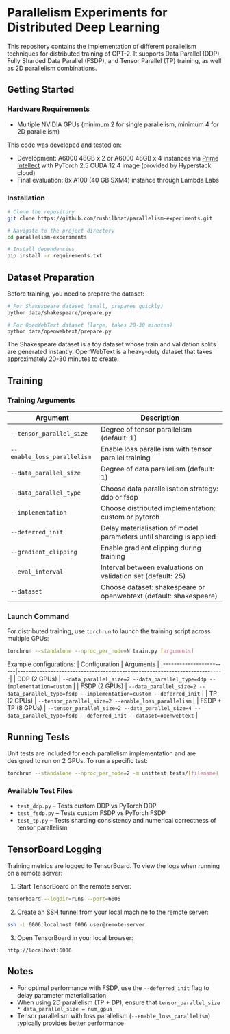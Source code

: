 # Parallelism Experiments for Distributed Deep Learning

This repository contains the implementation of different parallelism techniques for distributed training of GPT-2. It supports Data Parallel (DDP), Fully Sharded Data Parallel (FSDP), and Tensor Parallel (TP) training, as well as 2D parallelism combinations.

## Getting Started

### Hardware Requirements

* Multiple NVIDIA GPUs (minimum 2 for single parallelism, minimum 4 for 2D parallelism)

This code was developed and tested on:
- Development: A6000 48GB x 2 or A6000 48GB x 4 instances via [Prime Intellect](https://www.primeintellect.ai/) with PyTorch 2.5 CUDA 12.4 image (provided by Hyperstack cloud)
- Final evaluation: 8x A100 (40 GB SXM4) instance through Lambda Labs

### Installation

```bash
# Clone the repository
git clone https://github.com/rushilbhat/parallelism-experiments.git

# Navigate to the project directory
cd parallelism-experiments

# Install dependencies
pip install -r requirements.txt
```

## Dataset Preparation

Before training, you need to prepare the dataset:

```bash
# For Shakespeare dataset (small, prepares quickly)
python data/shakespeare/prepare.py

# For OpenWebText dataset (large, takes 20-30 minutes)
python data/openwebtext/prepare.py
```

The Shakespeare dataset is a toy dataset whose train and validation splits are generated instantly. OpenWebText is a heavy-duty dataset that takes approximately 20-30 minutes to create.

## Training

### Training Arguments

| Argument | Description |
|----------|-------------|
| `--tensor_parallel_size` | Degree of tensor parallelism (default: 1) |
| `--enable_loss_parallelism` | Enable loss parallelism with tensor parallel training |
| `--data_parallel_size` | Degree of data parallelism (default: 1) |
| `--data_parallel_type` | Choose data parallelisation strategy: ddp or fsdp |
| `--implementation` | Choose distributed implementation: custom or pytorch |
| `--deferred_init` | Delay materialisation of model parameters until sharding is applied |
| `--gradient_clipping` | Enable gradient clipping during training |
| `--eval_interval` | Interval between evaluations on validation set (default: 25) |
| `--dataset` | Choose dataset: shakespeare or openwebtext (default: shakespeare) |

### Launch Command

For distributed training, use `torchrun` to launch the training script across multiple GPUs:

```bash
torchrun --standalone --nproc_per_node=N train.py [arguments]
```
Example configurations:
| Configuration          | Arguments                                                                 |
|------------------------|---------------------------------------------------------------------------|
| DDP (2 GPUs)           | `--data_parallel_size=2 --data_parallel_type=ddp --implementation=custom` |
| FSDP (2 GPUs)          | `--data_parallel_size=2 --data_parallel_type=fsdp --implementation=custom --deferred_init` |
| TP (2 GPUs)            | `--tensor_parallel_size=2 --enable_loss_parallelism`                      |
| FSDP + TP (8 GPUs)     | `--tensor_parallel_size=2 --data_parallel_size=4 --data_parallel_type=fsdp --deferred_init --dataset=openwebtext` |


## Running Tests

Unit tests are included for each parallelism implementation and are designed to run on 2 GPUs. To run a specific test:

```bash
torchrun --standalone --nproc_per_node=2 -m unittest tests/[filename]
```

### Available Test Files

- `test_ddp.py` – Tests custom DDP vs PyTorch DDP
- `test_fsdp.py` – Tests custom FSDP vs PyTorch FSDP
- `test_tp.py` – Tests sharding consistency and numerical correctness of tensor parallelism 

## TensorBoard Logging

Training metrics are logged to TensorBoard. To view the logs when running on a remote server:

1. Start TensorBoard on the remote server:
```bash
tensorboard --logdir=runs --port=6006
```

2. Create an SSH tunnel from your local machine to the remote server:
```bash
ssh -L 6006:localhost:6006 user@remote-server
```

3. Open TensorBoard in your local browser:
```
http://localhost:6006
```

## Notes

- For optimal performance with FSDP, use the `--deferred_init` flag to delay parameter materialisation
- When using 2D parallelism (TP + DP), ensure that `tensor_parallel_size * data_parallel_size = num_gpus`
- Tensor parallelism with loss parallelism (`--enable_loss_parallelism`) typically provides better performance